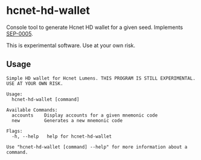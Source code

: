# hcnet-hd-wallet

Console tool to generate Hcnet HD wallet for a given seed. Implements [SEP-0005](https://github.com/shantanu-hashcash/hcnet-protocol/blob/master/ecosystem/sep-0005.md).

This is experimental software. Use at your own risk.

## Usage

```
Simple HD wallet for Hcnet Lumens. THIS PROGRAM IS STILL EXPERIMENTAL. USE AT YOUR OWN RISK.

Usage:
  hcnet-hd-wallet [command]

Available Commands:
  accounts    Display accounts for a given mnemonic code
  new         Generates a new mnemonic code

Flags:
  -h, --help   help for hcnet-hd-wallet

Use "hcnet-hd-wallet [command] --help" for more information about a command.
```
